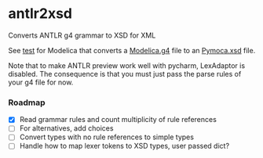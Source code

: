 # antlr2xsd
Converts ANTLR g4 grammar to XSD for XML

See [test](test/test.py) for Modelica that converts a [Modelica.g4](test/g4/Modelica.g4) file to an [Pymoca.xsd](test/output/Pymoca.xsd) file.

Note that to make ANTLR preview work well with pycharm, LexAdaptor is disabled. The consequence is that you must just pass the parse rules of your g4 file for now.

### Roadmap
* [x] Read grammar rules and count multiplicity of rule references
* [ ] For alternatives, add choices
* [ ] Convert types with no rule references to simple types
* [ ] Handle how to map lexer tokens to XSD types, user passed dict?
